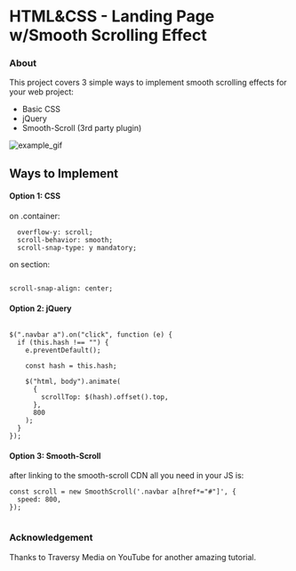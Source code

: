 # HTML&CSS - Landing Page w/Smooth Scrolling Effect

### About

This project covers 3 simple ways to implement smooth scrolling effects for your web project:

- Basic CSS
- jQuery
- Smooth-Scroll (3rd party plugin)

![example_gif](./example.gif)

## Ways to Implement

#### Option 1: CSS

on .container:

```
  overflow-y: scroll;
  scroll-behavior: smooth;
  scroll-snap-type: y mandatory;

```

on section:

```

scroll-snap-align: center;

```

#### Option 2: jQuery

```

$(".navbar a").on("click", function (e) {
  if (this.hash !== "") {
    e.preventDefault();

    const hash = this.hash;

    $("html, body").animate(
      {
        scrollTop: $(hash).offset().top,
      },
      800
    );
  }
});

```

#### Option 3: Smooth-Scroll

after linking to the smooth-scroll CDN all you need in your JS is:

```
const scroll = new SmoothScroll('.navbar a[href*="#"]', {
  speed: 800,
});


```

### Acknowledgement

Thanks to Traversy Media on YouTube for another amazing tutorial.
